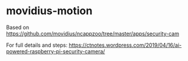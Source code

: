 # movidius-motion

Based on https://github.com/movidius/ncappzoo/tree/master/apps/security-cam

For full details and steps:
https://ctnotes.wordpress.com/2019/04/16/ai-powered-raspberry-pi-security-camera/
